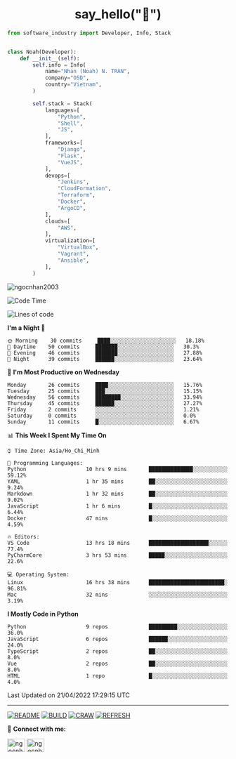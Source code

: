 <h1 align="center">say_hello("👋")</h1>

```python
from software_industry import Developer, Info, Stack


class Noah(Developer):
    def __init__(self):
        self.info = Info(
            name="Nhan (Noah) N. TRAN",
            company="OSD",
            country="Vietnam",
        )

        self.stack = Stack(
            languages=[
                "Python",
                "Shell",
                "JS",
            ],
            frameworks=[
                "Django",
                "Flask",
                "VueJS",
            ],
            devops=[
                "Jenkins",
                "CloudFormation",
                "Terraform",
                "Docker",
                "ArgoCD",
            ],
            clouds=[
                "AWS",
            ],
            virtualization=[
                "VirtualBox",
                "Vagrant",
                "Ansible",
            ],
        )
```
<img src="https://komarev.com/ghpvc/?username=ngocnhan2003&label=Profile%20views&color=0e75b6&style=flat" alt="ngocnhan2003" /> 

<!--START_SECTION:waka-->
![Code Time](http://img.shields.io/badge/Code%20Time-259%20hrs%2053%20mins-blue)

![Lines of code](https://img.shields.io/badge/From%20Hello%20World%20I%27ve%20Written-12%20Thousand%20lines%20of%20code-blue)

**I'm a Night 🦉** 

```text
🌞 Morning    30 commits     ████░░░░░░░░░░░░░░░░░░░░░   18.18% 
🌆 Daytime    50 commits     ███████░░░░░░░░░░░░░░░░░░   30.3% 
🌃 Evening    46 commits     ███████░░░░░░░░░░░░░░░░░░   27.88% 
🌙 Night      39 commits     ██████░░░░░░░░░░░░░░░░░░░   23.64%

```
📅 **I'm Most Productive on Wednesday** 

```text
Monday       26 commits     ████░░░░░░░░░░░░░░░░░░░░░   15.76% 
Tuesday      25 commits     ███░░░░░░░░░░░░░░░░░░░░░░   15.15% 
Wednesday    56 commits     ████████░░░░░░░░░░░░░░░░░   33.94% 
Thursday     45 commits     ██████░░░░░░░░░░░░░░░░░░░   27.27% 
Friday       2 commits      ░░░░░░░░░░░░░░░░░░░░░░░░░   1.21% 
Saturday     0 commits      ░░░░░░░░░░░░░░░░░░░░░░░░░   0.0% 
Sunday       11 commits     █░░░░░░░░░░░░░░░░░░░░░░░░   6.67%

```


📊 **This Week I Spent My Time On** 

```text
⌚︎ Time Zone: Asia/Ho_Chi_Minh

💬 Programming Languages: 
Python                   10 hrs 9 mins       ██████████████░░░░░░░░░░░   59.12% 
YAML                     1 hr 35 mins        ██░░░░░░░░░░░░░░░░░░░░░░░   9.24% 
Markdown                 1 hr 32 mins        ██░░░░░░░░░░░░░░░░░░░░░░░   9.02% 
JavaScript               1 hr 6 mins         █░░░░░░░░░░░░░░░░░░░░░░░░   6.44% 
Docker                   47 mins             █░░░░░░░░░░░░░░░░░░░░░░░░   4.59%

🔥 Editors: 
VS Code                  13 hrs 18 mins      ███████████████████░░░░░░   77.4% 
PyCharmCore              3 hrs 53 mins       █████░░░░░░░░░░░░░░░░░░░░   22.6%

💻 Operating System: 
Linux                    16 hrs 38 mins      ████████████████████████░   96.81% 
Mac                      32 mins             ░░░░░░░░░░░░░░░░░░░░░░░░░   3.19%

```

**I Mostly Code in Python** 

```text
Python                   9 repos             █████████░░░░░░░░░░░░░░░░   36.0% 
JavaScript               6 repos             ██████░░░░░░░░░░░░░░░░░░░   24.0% 
TypeScript               2 repos             ██░░░░░░░░░░░░░░░░░░░░░░░   8.0% 
Vue                      2 repos             ██░░░░░░░░░░░░░░░░░░░░░░░   8.0% 
HTML                     1 repo              █░░░░░░░░░░░░░░░░░░░░░░░░   4.0%

```



 Last Updated on 21/04/2022 17:29:15 UTC
<!--END_SECTION:waka-->

<hr>

[![README](https://github.com/ngocnhan2003/ngocnhan2003/actions/workflows/000_readme.yml/badge.svg)](https://github.com/ngocnhan2003/ngocnhan2003/actions/workflows/000_readme.yml)
[![BUILD](https://github.com/ngocnhan2003/ngocnhan2003/actions/workflows/001_build.yml/badge.svg)](https://github.com/ngocnhan2003/ngocnhan2003/actions/workflows/001_build.yml)
[![CRAW](https://github.com/ngocnhan2003/ngocnhan2003/actions/workflows/002_craw.yml/badge.svg)](https://github.com/ngocnhan2003/ngocnhan2003/actions/workflows/002_craw.yml)
[![REFRESH](https://github.com/ngocnhan2003/ngocnhan2003/actions/workflows/003_refresh_cdn.yml/badge.svg)](https://github.com/ngocnhan2003/ngocnhan2003/actions/workflows/003_refresh_cdn.yml)

🔗 **Connect with me:**

<a href="https://linkedin.com/in/ngocnhan2003" target="blank"><img align="center" src="https://raw.githubusercontent.com/rahuldkjain/github-profile-readme-generator/master/src/images/icons/Social/linked-in-alt.svg" alt="ngocnhan2003" height="30" width="40" /></a>
<a href="https://instagram.com/ngocnhan2003" target="blank"><img align="center" src="https://raw.githubusercontent.com/rahuldkjain/github-profile-readme-generator/master/src/images/icons/Social/instagram.svg" alt="ngocnhan2003" height="30" width="40" /></a>
